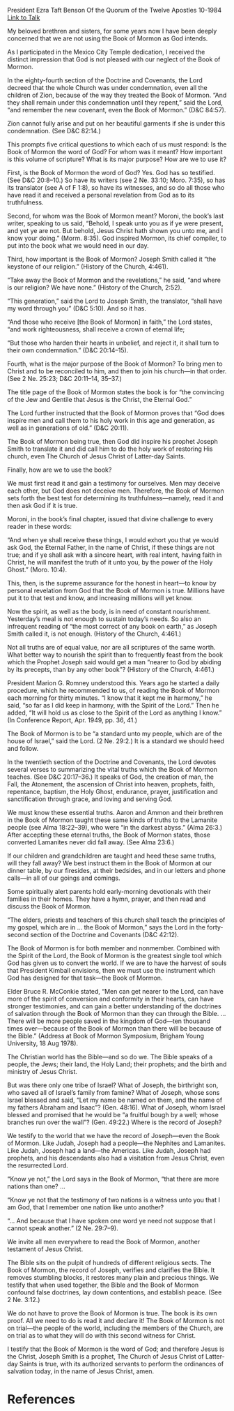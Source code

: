 President Ezra Taft Benson
Of the Quorum of the Twelve Apostles
10-1984
[Link to Talk](https://www.churchofjesuschrist.org/study/general-conference/1984/10/a-new-witness-for-christ?lang=eng)

My beloved brethren and sisters, for some years now I have been deeply concerned that we are not using the Book of Mormon as God intends.

As I participated in the Mexico City Temple dedication, I received the distinct impression that God is not pleased with our neglect of the Book of Mormon.

In the eighty-fourth section of the Doctrine and Covenants, the Lord decreed that the whole Church was under condemnation, even all the children of Zion, because of the way they treated the Book of Mormon. “And they shall remain under this condemnation until they repent,” said the Lord, “and remember the new covenant, even the Book of Mormon.” (D&C 84:57).

Zion cannot fully arise and put on her beautiful garments if she is under this condemnation. (See D&C 82:14.)

This prompts five critical questions to which each of us must respond: Is the Book of Mormon the word of God? For whom was it meant? How important is this volume of scripture? What is its major purpose? How are we to use it?

First, is the Book of Mormon the word of God? Yes. God has so testified. (See D&C 20:8–10.) So have its writers (see 2 Ne. 33:10; Moro. 7:35), so has its translator (see A of F 1:8), so have its witnesses, and so do all those who have read it and received a personal revelation from God as to its truthfulness.

Second, for whom was the Book of Mormon meant? Moroni, the book’s last writer, speaking to us said, “Behold, I speak unto you as if ye were present, and yet ye are not. But behold, Jesus Christ hath shown you unto me, and I know your doing.” (Morm. 8:35). God inspired Mormon, its chief compiler, to put into the book what we would need in our day.

Third, how important is the Book of Mormon? Joseph Smith called it “the keystone of our religion.” (History of the Church, 4:461).

“Take away the Book of Mormon and the revelations,” he said, “and where is our religion? We have none.” (History of the Church, 2:52).

“This generation,” said the Lord to Joseph Smith, the translator, “shall have my word through you” (D&C 5:10). And so it has.

“And those who receive [the Book of Mormon] in faith,” the Lord states, “and work righteousness, shall receive a crown of eternal life;

“But those who harden their hearts in unbelief, and reject it, it shall turn to their own condemnation.” (D&C 20:14–15).

Fourth, what is the major purpose of the Book of Mormon? To bring men to Christ and to be reconciled to him, and then to join his church—in that order. (See 2 Ne. 25:23; D&C 20:11–14, 35–37.)

The title page of the Book of Mormon states the book is for “the convincing of the Jew and Gentile that Jesus is the Christ, the Eternal God.”

The Lord further instructed that the Book of Mormon proves that “God does inspire men and call them to his holy work in this age and generation, as well as in generations of old.” (D&C 20:11).

The Book of Mormon being true, then God did inspire his prophet Joseph Smith to translate it and did call him to do the holy work of restoring His church, even The Church of Jesus Christ of Latter-day Saints.

Finally, how are we to use the book?

We must first read it and gain a testimony for ourselves. Men may deceive each other, but God does not deceive men. Therefore, the Book of Mormon sets forth the best test for determining its truthfulness—namely, read it and then ask God if it is true.

Moroni, in the book’s final chapter, issued that divine challenge to every reader in these words:

“And when ye shall receive these things, I would exhort you that ye would ask God, the Eternal Father, in the name of Christ, if these things are not true; and if ye shall ask with a sincere heart, with real intent, having faith in Christ, he will manifest the truth of it unto you, by the power of the Holy Ghost.” (Moro. 10:4).

This, then, is the supreme assurance for the honest in heart—to know by personal revelation from God that the Book of Mormon is true. Millions have put it to that test and know, and increasing millions will yet know.

Now the spirit, as well as the body, is in need of constant nourishment. Yesterday’s meal is not enough to sustain today’s needs. So also an infrequent reading of “the most correct of any book on earth,” as Joseph Smith called it, is not enough. (History of the Church, 4:461.)

Not all truths are of equal value, nor are all scriptures of the same worth. What better way to nourish the spirit than to frequently feast from the book which the Prophet Joseph said would get a man “nearer to God by abiding by its precepts, than by any other book”? (History of the Church, 4:461.)

President Marion G. Romney understood this. Years ago he started a daily procedure, which he recommended to us, of reading the Book of Mormon each morning for thirty minutes. “I know that it kept me in harmony,” he said, “so far as I did keep in harmony, with the Spirit of the Lord.” Then he added, “It will hold us as close to the Spirit of the Lord as anything I know.” (In Conference Report, Apr. 1949, pp. 36, 41.)

The Book of Mormon is to be “a standard unto my people, which are of the house of Israel,” said the Lord. (2 Ne. 29:2.) It is a standard we should heed and follow.

In the twentieth section of the Doctrine and Covenants, the Lord devotes several verses to summarizing the vital truths which the Book of Mormon teaches. (See D&C 20:17–36.) It speaks of God, the creation of man, the Fall, the Atonement, the ascension of Christ into heaven, prophets, faith, repentance, baptism, the Holy Ghost, endurance, prayer, justification and sanctification through grace, and loving and serving God.

We must know these essential truths. Aaron and Ammon and their brethren in the Book of Mormon taught these same kinds of truths to the Lamanite people (see Alma 18:22–39), who were “in the darkest abyss.” (Alma 26:3.) After accepting these eternal truths, the Book of Mormon states, those converted Lamanites never did fall away. (See Alma 23:6.)

If our children and grandchildren are taught and heed these same truths, will they fall away? We best instruct them in the Book of Mormon at our dinner table, by our firesides, at their bedsides, and in our letters and phone calls—in all of our goings and comings.

Some spiritually alert parents hold early-morning devotionals with their families in their homes. They have a hymn, prayer, and then read and discuss the Book of Mormon.

“The elders, priests and teachers of this church shall teach the principles of my gospel, which are in … the Book of Mormon,” says the Lord in the forty-second section of the Doctrine and Covenants (D&C 42:12).

The Book of Mormon is for both member and nonmember. Combined with the Spirit of the Lord, the Book of Mormon is the greatest single tool which God has given us to convert the world. If we are to have the harvest of souls that President Kimball envisions, then we must use the instrument which God has designed for that task—the Book of Mormon.

Elder Bruce R. McConkie stated, “Men can get nearer to the Lord, can have more of the spirit of conversion and conformity in their hearts, can have stronger testimonies, and can gain a better understanding of the doctrines of salvation through the Book of Mormon than they can through the Bible. … There will be more people saved in the kingdom of God—ten thousand times over—because of the Book of Mormon than there will be because of the Bible.” (Address at Book of Mormon Symposium, Brigham Young University, 18 Aug 1978).

The Christian world has the Bible—and so do we. The Bible speaks of a people, the Jews; their land, the Holy Land; their prophets; and the birth and ministry of Jesus Christ.

But was there only one tribe of Israel? What of Joseph, the birthright son, who saved all of Israel’s family from famine? What of Joseph, whose sons Israel blessed and said, “Let my name be named on them, and the name of my fathers Abraham and Isaac”? (Gen. 48:16). What of Joseph, whom Israel blessed and promised that he would be “a fruitful bough by a well; whose branches run over the wall”? (Gen. 49:22.) Where is the record of Joseph?

We testify to the world that we have the record of Joseph—even the Book of Mormon. Like Judah, Joseph had a people—the Nephites and Lamanites. Like Judah, Joseph had a land—the Americas. Like Judah, Joseph had prophets, and his descendants also had a visitation from Jesus Christ, even the resurrected Lord.

“Know ye not,” the Lord says in the Book of Mormon, “that there are more nations than one? …

“Know ye not that the testimony of two nations is a witness unto you that I am God, that I remember one nation like unto another?

“… And because that I have spoken one word ye need not suppose that I cannot speak another.” (2 Ne. 29:7–9).

We invite all men everywhere to read the Book of Mormon, another testament of Jesus Christ.

The Bible sits on the pulpit of hundreds of different religious sects. The Book of Mormon, the record of Joseph, verifies and clarifies the Bible. It removes stumbling blocks, it restores many plain and precious things. We testify that when used together, the Bible and the Book of Mormon confound false doctrines, lay down contentions, and establish peace. (See 2 Ne. 3:12.)

We do not have to prove the Book of Mormon is true. The book is its own proof. All we need to do is read it and declare it! The Book of Mormon is not on trial—the people of the world, including the members of the Church, are on trial as to what they will do with this second witness for Christ.

I testify that the Book of Mormon is the word of God; and therefore Jesus is the Christ, Joseph Smith is a prophet, The Church of Jesus Christ of Latter-day Saints is true, with its authorized servants to perform the ordinances of salvation today, in the name of Jesus Christ, amen.

# References

